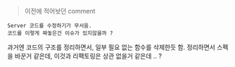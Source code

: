 
> 이전에 적어놧던 comment 

```
Server 코드를 수정하기가 무서움. 
코드를 이렇게 짜놓은건 이슈가 있지않을까 ? 
```

과거엔 코드의 구조를 정리하면서, 일부 필요 없는 함수를 삭제한듯 함.
정리하면서 스펙을 바꾼거 같은데, 이것과 리팩토링은 상관 없을거 같은데 .. ?



